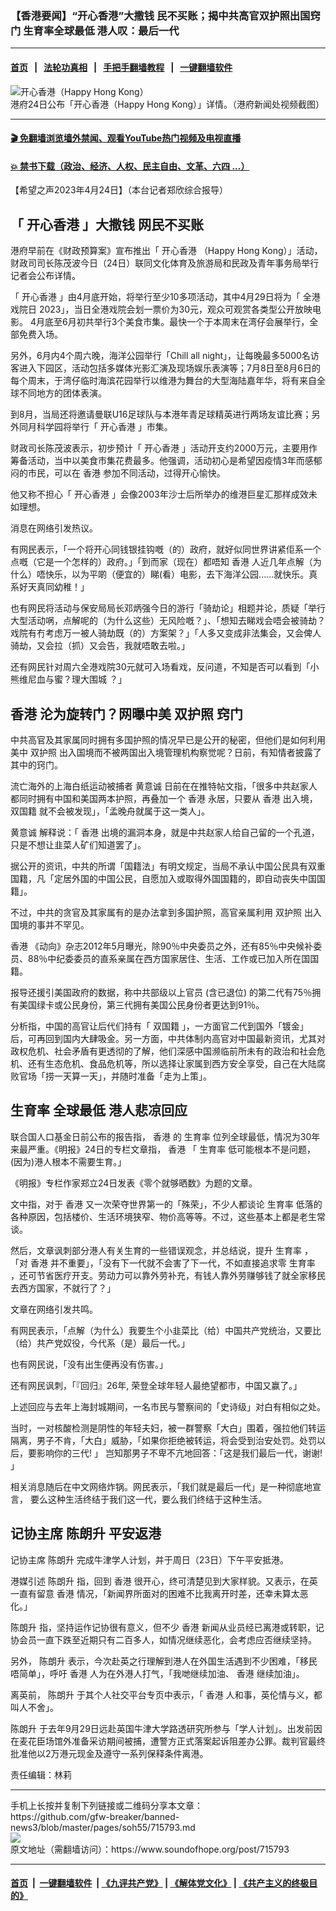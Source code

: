 ### 【香港要闻】“开心香港”大撒钱 民不买账；揭中共高官双护照出国窍门 生育率全球最低 港人叹：最后一代
------------------------

#### [首页](https://github.com/gfw-breaker/banned-news3/blob/master/README.md) &nbsp;&nbsp;|&nbsp;&nbsp; [法轮功真相](https://github.com/begood0513/basic/blob/master/README.md)  &nbsp;&nbsp;|&nbsp;&nbsp; [手把手翻墙教程](https://github.com/gfw-breaker/guides/wiki)  &nbsp;&nbsp;|&nbsp;&nbsp; [一键翻墙软件](https://github.com/gfw-breaker/nogfw/blob/master/README.md)  



<div><img alt="开心香港（Happy Hong Kong）" src="https://img.soundofhope.org/2023-04/hk-1682362954399.jpg"/>
<br/><figcaption class="caption">
 港府24日公布「开心香港（Happy Hong Kong）」详情。（港府新闻处视频截图）
</figcaption></div><hr/>

#### [ 🎬  免翻墙浏览墙外禁闻、观看YouTube热门视频及电视直播](https://github.com/gfw-breaker/HelloWorld)

#### [ 💥  禁书下载（政治、经济、人权、民主自由、文革、六四 ...）](https://github.com/gfw-breaker/books/blob/master/README.md)

<div><div class="Content__Wrapper sc-1bvya0-0 elmmKw article_body" data-checkusr="" itemprop="articleBody">
 <div id="post_place_1">
 </div>
 <p class="meta-top">
  <span class="meta">
   【希望之声2023年4月24日】（本台记者郑欣综合报导）
  </span>
 </p>
 <h2>
  <strong>
   「
   <ok href="/term/844208">
    开心香港
   </ok>
   」大撒钱 网民不买账
  </strong>
 </h2>
 <p>
  港府早前在《财政预算案》宣布推出「
  <ok href="/term/844208">
   开心香港
  </ok>
  （Happy Hong Kong）」活动，财政司司长陈茂波今日（24日）联同文化体育及旅游局和民政及青年事务局举行记者会公布详情。
 </p>
 <p>
  「
  <ok href="/term/844208">
   开心香港
  </ok>
  」由4月底开始，将举行至少10多项活动，其中4月29日将为「
  <ok href="/term/863543">
   全港戏院日
  </ok>
  2023」，当日全港戏院会划一票价为30元，观众可观赏各类型公开放映电影。 4月底至6月初共举行3个美食市集。最快一个于本周末在湾仔会展举行，全部免费入场。
 </p>
 <p>
  另外，6月内4个周六晚，海洋公园举行「Chill all night」，让每晚最多5000名访客进入下园区，活动包括多媒体光影汇演及现场娱乐表演等；7月8日至8月6日的每个周末，于湾仔临时海滨花园举行以维港为舞台的大型海陆嘉年华，将有来自全球不同地方的团体表演。
 </p>
 <p>
  到8月，当局还将邀请曼联U16足球队与本港年青足球精英进行两场友谊比赛；另外同月科学园将举行「
  <ok href="/term/844208">
   开心香港
  </ok>
  」市集。
 </p>
 <p>
  财政司长陈茂波表示，初步预计「
  <ok href="/term/844208">
   开心香港
  </ok>
  」活动开支约2000万元，主要用作筹备活动，当中以美食市集花费最多。他强调，活动初心是希望因疫情3年而感郁闷的市民，可以在
  <ok href="/term/1043">
   香港
  </ok>
  参加不同活动，过得开心愉快。
 </p>
 <p>
  他又称不担心「
  <ok href="/term/844208">
   开心香港
  </ok>
  」会像2003年沙士后所举办的维港巨星汇那样成效未如理想。
 </p>
 <p>
  消息在网络引发热议。
 </p>
 <p>
  有网民表示，「一个将开心同钱银挂钩嘅（的）政府，就好似同世界讲紧佢系一个点嘅（它是一个怎样的）政府。」「到而家（现在）都唔知
  <ok href="/term/1043">
   香港
  </ok>
  人近几年点解（为什么）唔快乐，以为平啲（便宜的）睇(看）电影，去下海洋公园......就快乐。真系好天真同幼稚！」
 </p>
 <p>
  也有网民将活动与保安局局长邓炳强今日的游行「骑劫论」相题并论，质疑「举行大型活动㖞，点解呢的（为什么这些）无风险嘅？」、「想知去睇戏会唔会被骑劫？戏院有冇考虑万一被人骑劫既（的）方案架？」「人多又变成非法集会，又会俾人骑劫，又会拉（抓）又会告，我就唔敢去啦。」
 </p>
 <p>
  还有网民针对周六全港戏院30元就可入场看戏，反问道，不知是否可以看到「小熊维尼血与蜜？理大围城 ？」
 </p>
 <h2>
  <strong>
   <ok href="/term/1043">
    香港
   </ok>
   沦为旋转门？网曝中美
   <ok href="/term/863546">
    双护照
   </ok>
   窍门
  </strong>
 </h2>
 <p>
  中共高官及其家属同时拥有多国护照的情况早已是公开的秘密，但他们是如何利用美中
  <ok href="/term/863546">
   双护照
  </ok>
  出入国境而不被两国出入境管理机构察觉呢？日前，有知情者披露了其中的窍门。
 </p>
 <p>
  流亡海外的上海白纸运动被捕者
  <ok href="/term/861914">
   黄意诚
  </ok>
  日前在在推特帖文指，「很多中共赵家人都同时拥有中国和美国两本护照，再叠加一个
  <ok href="/term/1043">
   香港
  </ok>
  永居，只要从
  <ok href="/term/1043">
   香港
  </ok>
  出入境，
  <ok href="/term/693028">
   双国籍
  </ok>
  就不会被发现」，「孟晚舟就属于这一类人」。
 </p>
 <p>
  <ok href="/term/861914">
   黄意诚
  </ok>
  解释说：「
  <ok href="/term/1043">
   香港
  </ok>
  出境的漏洞本身，就是中共赵家人给自己留的一个孔道，只是不想让韭菜人矿们知道罢了」。
 </p>
 <p>
  据公开的资讯，中共的所谓「国籍法」有明文规定，当局不承认中国公民具有双重国籍，凡「定居外国的中国公民，自愿加入或取得外国国籍的，即自动丧失中国国籍」。
 </p>
 <p>
  不过，中共的贪官及其家属有的是办法拿到多国护照，高官亲属利用
  <ok href="/term/863546">
   双护照
  </ok>
  出入国境的事并不罕见。
 </p>
 <p>
  <ok href="/term/1043">
   香港
  </ok>
  《动向》杂志2012年5月曝光，除90％中央委员之外，还有85％中央候补委员、88％中纪委委员的直系亲属在西方国家居住、生活、工作或已加入所在国国籍。
 </p>
 <p>
  报导还援引美国政府的数据，称中共部级以上官员 (含已退位) 的第二代有75％拥有美国绿卡或公民身份，第三代拥有美国公民身份者更达到91％。
 </p>
 <p>
  分析指，中国的高官让后代们持有「
  <ok href="/term/693028">
   双国籍
  </ok>
  」，一方面官二代到国外「镀金」后，可再回到国内大肆吸金。另一方面，中共体制内高官对中国最新资讯，尤其对政权危机、社会矛盾有更透彻的了解，他们深感中国濒临前所未有的政治和社会危机、还有生态危机、食品危机等，所以选择让家属到西方安全享受，自己在大陆腐败官场「捞一天算一天」，并随时准备「走为上策」。
 </p>
 <h2>
  <strong>
   <ok href="/term/13732">
    生育率
   </ok>
   全球最低 港人悲凉回应
  </strong>
 </h2>
 <p>
  联合国人口基金日前公布的报告指，
  <ok href="/term/1043">
   香港
  </ok>
  的
  <ok href="/term/13732">
   生育率
  </ok>
  位列全球最低，情况为30年来最严重。《明报》24日的专栏文章指，
  <ok href="/term/1043">
   香港
  </ok>
  「
  <ok href="/term/13732">
   生育率
  </ok>
  低可能根本不是问题，(因为)港人根本不需要生育。」
 </p>
 <p>
  《明报》专栏作家郑立24日发表《零个就够晒数》为题的文章。
 </p>
 <p>
  文中指，对于
  <ok href="/term/1043">
   香港
  </ok>
  又一次荣夺世界第一的「殊荣」，不少人都谈论
  <ok href="/term/13732">
   生育率
  </ok>
  低落的各种原因，包括楼价、生活环境狭窄、物价高等等。不过，这些基本上都是老生常谈。
 </p>
 <p>
  然后，文章讽刺部分港人有关生育的一些错误观念，并总结说，提升
  <ok href="/term/13732">
   生育率
  </ok>
  ，「对
  <ok href="/term/1043">
   香港
  </ok>
  并不重要」，「没有下一代就不会害了下一代，不如直接追求零
  <ok href="/term/13732">
   生育率
  </ok>
  ，还可节省医疗开支。劳动力可以靠外劳补充，有钱人靠外劳赚够钱了就全家移民去西方国家，不就行了？」
 </p>
 <p>
  文章在网络引发共鸣。
 </p>
 <p>
  有网民表示，「点解（为什么）我要生个小韭菜比（给）中国共产党统治，又要比（给）共产党奴役，今代系（是）最后一代。」
 </p>
 <p>
  也有网民说，「没有出生便再没有伤害。」
 </p>
 <p>
  还有网民讽刺，「『回归』26年, 荣登全球年轻人最绝望都市，中国又赢了。」
 </p>
 <p>
  上述回应与去年上海封城期间，一名市民与警察间的「史诗级」对白有相似之处。
 </p>
 <p>
  当时，一对核酸检测是阴性的年轻夫妇，被一群警察「大白」围着，强拉他们转运隔离，男子不肯，「大白」威胁，「如果你拒绝被转运，将会受到治安处罚。处罚以后，要影响你的三代! 」 岂知那男子不卑不亢地回答：「这是我们最后一代，谢谢! 」
 </p>
 <p>
  相关消息随后在中文网络炸锅。网民表示，「我们就是最后一代」是一种彻底地宣言， 要么这种生活终结于我们这一代，要么我们终结于这种生活。
 </p>
 <h2>
  <strong>
   <ok href="/term/382516">
    记协主席
   </ok>
   <ok href="/term/609968">
    陈朗升
   </ok>
   平安返港
  </strong>
 </h2>
 <p>
  <ok href="/term/382516">
   记协主席
  </ok>
  <ok href="/term/609968">
   陈朗升
  </ok>
  完成牛津学人计划，并于周日（23日）下午平安抵港。
 </p>
 <p>
  港媒引述
  <ok href="/term/609968">
   陈朗升
  </ok>
  指，回到
  <ok href="/term/1043">
   香港
  </ok>
  很开心，终可清楚见到大家样貌。又表示，在英一直有留意
  <ok href="/term/1043">
   香港
  </ok>
  情况，「新闻界所面对的困难不比我离开时差，还幸未算太恶化。」
 </p>
 <p>
  <ok href="/term/609968">
   陈朗升
  </ok>
  指，坚持运作记协很有意义，但不少
  <ok href="/term/1043">
   香港
  </ok>
  新闻从业员经已离港或转职，记协会员一直下跌至近期只有二百多人，如情况继续恶化，会考虑应否继续坚持。
 </p>
 <p>
  另外，
  <ok href="/term/609968">
   陈朗升
  </ok>
  表示，今次赴英之行理解到港人在外国生活遇到不少困难，「移民唔简单」，呼吁
  <ok href="/term/1043">
   香港
  </ok>
  人为在外港人打气，「我哋继续加油、
  <ok href="/term/1043">
   香港
  </ok>
  继续加油」。
 </p>
 <p>
  离英前，
  <ok href="/term/609968">
   陈朗升
  </ok>
  于其个人社交平台专页中表示，「
  <ok href="/term/1043">
   香港
  </ok>
  人和事，英伦情与义，都叫人不舍」。
 </p>
 <p>
  <ok href="/term/609968">
   陈朗升
  </ok>
  于去年9月29日远赴英国牛津大学路透研究所参与「学人计划」。出发前因在麦花臣场馆外准备采访期间被捕，遭警方正式落案起诉阻差办公罪。裁判官最终批准他以2万港元现金及遵守一系列保释条件离港。
 </p>
 <p class="meta-btm">
  责任编辑：林莉
 </p>
</div>
</div>
<hr/>
手机上长按并复制下列链接或二维码分享本文章：<br/>
https://github.com/gfw-breaker/banned-news3/blob/master/pages/soh55/715793.md <br/>
<a href='https://github.com/gfw-breaker/banned-news3/blob/master/pages/soh55/715793.md'><img src='https://github.com/gfw-breaker/banned-news3/blob/master/pages/soh55/715793.md.png'/></a> <br/>
原文地址（需翻墙访问）：https://www.soundofhope.org/post/715793


------------------------
#### [首页](https://github.com/gfw-breaker/banned-news3/blob/master/README.md) &nbsp;|&nbsp; [一键翻墙软件](https://github.com/gfw-breaker/nogfw/blob/master/README.md) &nbsp;| [《九评共产党》](https://github.com/gfw-breaker/9ping.md/blob/master/README.md#九评之一评共产党是什么) | [《解体党文化》](https://github.com/gfw-breaker/jtdwh.md/blob/master/README.md) | [《共产主义的终极目的》](https://github.com/gfw-breaker/gczydzjmd.md/blob/master/README.md)


<img src='http://gfw-breaker.win/banned-news3/pages/soh55/715793.md' width='0px' height='0px'/>